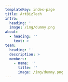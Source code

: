 ```yaml
---
templateKey: index-page
title: ArtBizTech
intro:
  heading: ''
  image: /img/dummy.png
about:
  - heading: ''
    text: >
team:
  heading: ''
  description: >
  members:
    - name: ''
      title: ''
      image: /img/dummy.png
---
```

